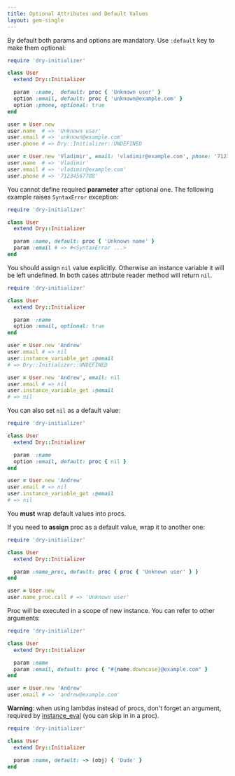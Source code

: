 ```yaml
---
title: Optional Attributes and Default Values
layout: gem-single
---
```


By default both params and options are mandatory. Use `:default` key to make them optional:

```ruby
require 'dry-initializer'

class User
  extend Dry::Initializer

  param  :name,  default: proc { 'Unknown user' }
  option :email, default: proc { 'unknown@example.com' }
  option :phone, optional: true
end

user = User.new
user.name  # => 'Unknown user'
user.email # => 'unknown@example.com'
user.phone # => Dry::Initializer::UNDEFINED

user = User.new 'Vladimir', email: 'vladimir@example.com', phone: '71234567788'
user.name  # => 'Vladimir'
user.email # => 'vladimir@example.com'
user.phone # => '71234567788'
```

You cannot define required **parameter** after optional one. The following example raises `SyntaxError` exception:

```ruby
require 'dry-initializer'

class User
  extend Dry::Initializer

  param :name, default: proc { 'Unknown name' }
  param :email # => #<SyntaxError ...>
end
```

You should assign `nil` value explicitly. Otherwise an instance variable it will be left undefined. In both cases attribute reader method will return `nil`.

```ruby
require 'dry-initializer'

class User
  extend Dry::Initializer

  param  :name
  option :email, optional: true
end

user = User.new 'Andrew'
user.email # => nil
user.instance_variable_get :@email
# => Dry::Initializer::UNDEFINED

user = User.new 'Andrew', email: nil
user.email # => nil
user.instance_variable_get :@email
# => nil
```

You can also set `nil` as a default value:

```ruby
require 'dry-initializer'

class User
  extend Dry::Initializer

  param  :name
  option :email, default: proc { nil }
end

user = User.new 'Andrew'
user.email # => nil
user.instance_variable_get :@email
# => nil
```

You **must** wrap default values into procs.

If you need to **assign** proc as a default value, wrap it to another one:

```ruby
require 'dry-initializer'

class User
  extend Dry::Initializer

  param :name_proc, default: proc { proc { 'Unknown user' } }
end

user = User.new
user.name_proc.call # => 'Unknown user'
```

Proc will be executed in a scope of new instance. You can refer to other arguments:

```ruby
require 'dry-initializer'

class User
  extend Dry::Initializer

  param :name
  param :email, default: proc { "#{name.downcase}@example.com" }
end

user = User.new 'Andrew'
user.email # => 'andrew@example.com'
```

**Warning**: when using lambdas instead of procs, don't forget an argument, required by [instance_eval][instance_eval] (you can skip in in a proc).

```ruby
require 'dry-initializer'

class User
  extend Dry::Initializer

  param :name, default: -> (obj) { 'Dude' }
end
```

[instance_eval]: http://ruby-doc.org/core-2.2.0/BasicObject.html#method-i-instance_eval
